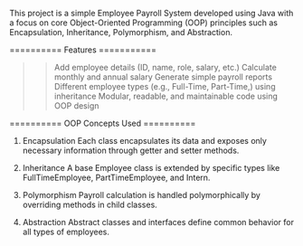 This project is a simple Employee Payroll System developed using Java with a focus on core Object-Oriented Programming (OOP) principles such as Encapsulation, Inheritance, Polymorphism, and Abstraction.

========== Features ===========
>> Add employee details (ID, name, role, salary, etc.)
>> Calculate monthly and annual salary
>> Generate simple payroll reports
>> Different employee types (e.g., Full-Time, Part-Time,) using inheritance
>> Modular, readable, and maintainable code using OOP design

========== OOP Concepts Used ==========
1. Encapsulation
Each class encapsulates its data and exposes only necessary information through getter and setter methods.

2. Inheritance
A base Employee class is extended by specific types like FullTimeEmployee, PartTimeEmployee, and Intern.

3. Polymorphism
Payroll calculation is handled polymorphically by overriding methods in child classes.

4. Abstraction
Abstract classes and interfaces define common behavior for all types of employees.
